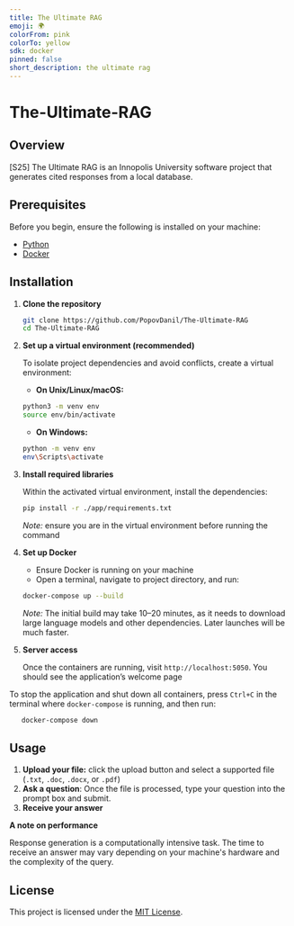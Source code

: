 ```yaml
---
title: The Ultimate RAG
emoji: 🌍
colorFrom: pink
colorTo: yellow
sdk: docker
pinned: false
short_description: the ultimate rag
---
```


# The-Ultimate-RAG

## Overview

[S25] The Ultimate RAG is an Innopolis University software project that generates cited responses from a local database.

## Prerequisites

Before you begin, ensure the following is installed on your machine:
- [Python](https://www.python.org/) 
- [Docker](https://www.docker.com/get-started/)

## Installation

1. **Clone the repository**
    ```bash
   git clone https://github.com/PopovDanil/The-Ultimate-RAG
   cd The-Ultimate-RAG
   ```
2. **Set up a virtual environment (recommended)**

   To isolate project dependencies and avoid conflicts, create a virtual environment:
    - **On Unix/Linux/macOS:**
   ```bash
   python3 -m venv env
   source env/bin/activate
   ```
    - **On Windows:**
    ```bash
    python -m venv env
    env\Scripts\activate
    ```
3. **Install required libraries**

   Within the activated virtual environment, install the dependencies:
   ```bash
   pip install -r ./app/requirements.txt
   ```
   *Note:* ensure you are in the virtual environment before running the command

4. **Set up Docker**
    - Ensure Docker is running on your machine
    - Open a terminal, navigate to project directory, and run:
    ```bash 
    docker-compose up --build
    ```
   *Note:* The initial build may take 10–20 minutes, as it needs to download large language models and other
   dependencies. 
   Later launches will be much faster.
   
5. **Server access**

   Once the containers are running, visit `http://localhost:5050`. You should see the application’s welcome page

To stop the application and shut down all containers, press `Ctrl+C` in the terminal where `docker-compose` is running, 
and then run: 
```bash
   docker-compose down
```

## Usage

1. **Upload your file:** click the upload button and select a supported file (`.txt`, `.doc`, `.docx`, or `.pdf`)
2. **Ask a question**: Once the file is processed, type your question into the prompt box and submit.
3. **Receive your answer** 

**A note on performance**

Response generation is a computationally intensive task.
The time to receive an answer may vary depending on your machine's hardware and the complexity of the query.

## License

This project is licensed under the [MIT License](LICENSE).